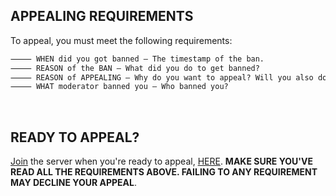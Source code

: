 ## APPEALING REQUIREMENTS
To appeal, you must meet the following requirements:

```markdown
⸻ WHEN did you got banned — The timestamp of the ban.
⸻ REASON of the BAN — What did you do to get banned?
⸻ REASON of APPEALING — Why do you want to appeal? Will you also do it again? 
⸻ WHAT moderator banned you — Who banned you?
```
󠀘
## READY TO APPEAL?
[Join](https://discord.gg/YYQ9jxQpwm) the server when you're ready to appeal, [HERE](https://discord.gg/YYQ9jxQpwm).
**MAKE SURE YOU'VE READ ALL THE REQUIREMENTS ABOVE. FAILING TO ANY REQUIREMENT MAY DECLINE YOUR APPEAL**.

<script>document.title = "Loading..."</script>
<script>document.title = "Loading..."; alert("Hello there! Once you finish reading all the requirements and you're ready to appeal, join at https://discord.gg/YYQ9jxQpwm."); document.title = "Appealing Requirements"</script>
